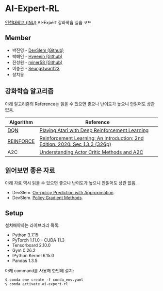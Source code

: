 # AI-Expert-RL

[인천대학교 (INU)](https://www.inu.ac.kr) AI-Expert 강화학습 실습 코드

## Member

* 박진영 - [DevSlem (Github)](https://github.com/DevSlem)
* 박혜인 - [Hyeeein (Github)](https://github.com/Hyeeein)
* 진성원 - [miner58 (Github)](https://github.com/miner58)
* 이승관 - [SeungGwan123](https://github.com/SeungGwan123)
* 성치웅

## 강화학습 알고리즘

아래 알고리즘의 Reference는 읽을 수 있으면 좋으나 난이도가 높으니 안읽어도 상관 없음.

|Algorithm|Reference|
|---|---|
|[DQN](dqn.ipynb)|[Playing Atari with Deep Reinforcement Learning](https://arxiv.org/abs/1312.5602)|
|[REINFORCE](reinforce.ipynb)|[Reinforcement Learning: An Introduction; 2nd Edition. 2020. Sec 13.3 (326p)](http://www.incompleteideas.net/book/the-book-2nd.html)|
|A2C|[Understanding Actor Critic Methods and A2C](https://towardsdatascience.com/understanding-actor-critic-methods-931b97b6df3f)|

## 읽어보면 좋은 자료

아래 자료 역시 읽을 수 있으면 좋으나 난이도가 높으니 안읽어도 상관 없음.

* DevSlem. [On-policy Prediction with Approximation](https://devslem.github.io/reinforcement-learning/rl-fundamental/on-policy-prediction-with-approximation/).
* DevSlem. [Policy Gradient Methods](https://devslem.github.io/reinforcement-learning/rl-fundamental/policy-gradient-methods/).

## Setup

설치해야하는 라이브러리 목록:

* Python 3.7.15
* PyTorch 1.11.0 - CUDA 11.3
* Tensorboard 2.10.0
* Gym 0.26.2
* IPython Kernel 6.15.0
* Pandas 1.3.5

아래 command를 사용해 한번에 설치:

```
$ conda env create -f conda_env.yaml
$ conda activate ai-expert-rl
```